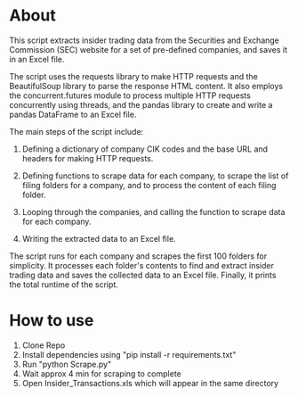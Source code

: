 # About
This script extracts insider trading data from the Securities and Exchange Commission (SEC) website for a set of pre-defined companies, and saves it in an Excel file.

The script uses the requests library to make HTTP requests and the BeautifulSoup library to parse the response HTML content. It also employs the concurrent.futures module to process multiple HTTP requests concurrently using threads, and the pandas library to create and write a pandas DataFrame to an Excel file.

The main steps of the script include:

1. Defining a dictionary of company CIK codes and the base URL and headers for making HTTP requests.

2. Defining functions to scrape data for each company, to scrape the list of filing folders for a company, and to process the content of each filing folder.

3. Looping through the companies, and calling the function to scrape data for each company.

4. Writing the extracted data to an Excel file.

The script runs for each company and scrapes the first 100 folders for simplicity. It processes each folder's contents to find and extract insider trading data and saves the collected data to an Excel file. Finally, it prints the total runtime of the script.

# How to use 
1. Clone Repo
2. Install dependencies using "pip install  -r requirements.txt"
3. Run "python Scrape.py"
4. Wait approx 4 min for scraping to complete
5. Open Insider_Transactions.xls which will appear in the same directory